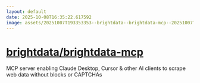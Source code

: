 ```yaml
---
layout: default
date: 2025-10-08T16:35:22.617592
image: assets/20251007T193353353--brightdata--brightdata-mcp--20251007T194635047--cropped.png
---
```


# [brightdata/brightdata-mcp](https://github.com/brightdata/brightdata-mcp)

MCP server enabling Claude Desktop, Cursor & other AI clients to scrape web data without blocks or CAPTCHAs

